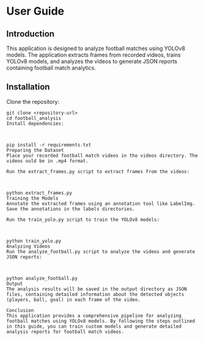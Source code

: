 # User Guide

## Introduction
This application is designed to analyze football matches using YOLOv8 models. The application extracts frames from recorded videos, trains YOLOv8 models, and analyzes the videos to generate JSON reports containing football match analytics.

## Installation
Clone the repository:
```
git clone <repository-url>
cd football_analysis
Install dependencies:



pip install -r requirements.txt
Preparing the Dataset
Place your recorded football match videos in the videos directory. The videos ould be in .mp4 format.

Run the extract_frames.py script to extract frames from the videos:



python extract_frames.py
Training the Models
Annotate the extracted frames using an annotation tool like LabelImg. Save the annotations in the labels directories.

Run the train_yolo.py script to train the YOLOv8 models:



python train_yolo.py
Analyzing Videos
Run the analyze_football.py script to analyze the videos and generate JSON reports:



python analyze_football.py
Output
The analysis results will be saved in the output directory as JSON files, containing detailed information about the detected objects (players, ball, goal) in each frame of the video.

Conclusion
This application provides a comprehensive pipeline for analyzing football matches using YOLOv8 models. By following the steps outlined in this guide, you can train custom models and generate detailed analysis reports for football match videos.